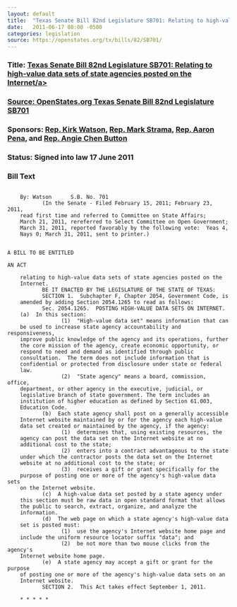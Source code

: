 ```yaml
---
layout: default
title:  "Texas Senate Bill 82nd Legislature SB701: Relating to high-value data sets of state agencies posted on the Internet"
date:   2011-06-17 08:00 -0500
categories: legislation
source: https://openstates.org/tx/bills/82/SB701/
---
```

<h3>Title: <a href="/assets/doc/2017-02-01-ohio-ga132-hr3.pdf" frame="_blank">Texas Senate Bill 82nd Legislature SB701: Relating to high-value data sets of state agencies posted on the Internet/a></h3>

### Source: [OpenStates.org Texas Senate Bill 82nd Legislature SB701](https://openstates.org/tx/bills/82/SB701/)
### Sponsors: [Rep. Kirk Watson](https://openstates.org/tx/legislators/TXL000208/kirk-watson/), [Rep. Mark Strama](https://openstates.org/tx/legislators/TXL000346/mark-strama/), [Rep.  Aaron Pena](https://openstates.org/tx/legislators/TXL000328/aaron-pena/), and [Rep. Angie Chen Button](https://openstates.org/tx/legislators/TXL000228/angie-chen-button/)
### Status: Signed into law 17 June 2011

### Bill Text
```  	
 
  	By: Watson  	S.B. No. 701
  	       (In the Senate - Filed February 15, 2011; February 23, 2011,
  	read first time and referred to Committee on State Affairs;
  	March 21, 2011, rereferred to Select Committee on Open Government;
  	March 31, 2011, reported favorably by the following vote:  Yeas 4,
  	Nays 0; March 31, 2011, sent to printer.)
 
  	
A BILL TO BE ENTITLED
  	
AN ACT
 
  	relating to high-value data sets of state agencies posted on the
  	Internet.
  	       BE IT ENACTED BY THE LEGISLATURE OF THE STATE OF TEXAS:
  	       SECTION 1.  Subchapter F, Chapter 2054, Government Code, is
  	amended by adding Section 2054.1265 to read as follows:
  	       Sec. 2054.1265.  POSTING HIGH-VALUE DATA SETS ON INTERNET.  
  	(a)  In this section:
  	             (1)  "High-value data set" means information that can
  	be used to increase state agency accountability and responsiveness,
  	improve public knowledge of the agency and its operations, further
  	the core mission of the agency, create economic opportunity, or
  	respond to need and demand as identified through public
  	consultation.  The term does not include information that is
  	confidential or protected from disclosure under state or federal
  	law.
  	             (2)  "State agency" means a board, commission, office,
  	department, or other agency in the executive, judicial, or
  	legislative branch of state government. The term includes an
  	institution of higher education as defined by Section 61.003,
  	Education Code.
  	       (b)  Each state agency shall post on a generally accessible
  	Internet website maintained by or for the agency each high-value
  	data set created or maintained by the agency, if the agency:
  	             (1)  determines that, using existing resources, the
  	agency can post the data set on the Internet website at no
  	additional cost to the state;
  	             (2)  enters into a contract advantageous to the state
  	under which the contractor posts the data set on the Internet
  	website at no additional cost to the state; or
  	             (3)  receives a gift or grant specifically for the
  	purpose of posting one or more of the agency's high-value data sets
  	on the Internet website.
  	       (c)  A high-value data set posted by a state agency under
  	this section must be raw data in open standard format that allows
  	the public to search, extract, organize, and analyze the
  	information.
  	       (d)  The web page on which a state agency's high-value data
  	set is posted must:
  	             (1)  use the agency's Internet website home page and
  	include the uniform resource locator suffix "data"; and
  	             (2)  be not more than two mouse clicks from the agency's
  	Internet website home page.
  	       (e)  A state agency may accept a gift or grant for the purpose
  	of posting one or more of the agency's high-value data sets on an
  	Internet website.
  	       SECTION 2.  This Act takes effect September 1, 2011.
  	
  	* * * * *
```
